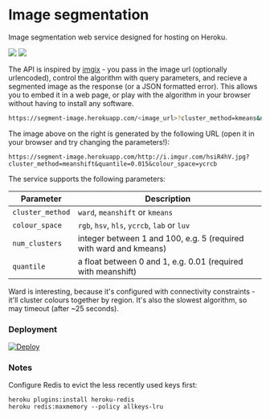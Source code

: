 # Image segmentation

Image segmentation web service designed for hosting on Heroku.

![](//i.imgur.com/hsiR4hV.jpg)
![](//segment-image.herokuapp.com/http://i.imgur.com/hsiR4hV.jpg?cluster_method=meanshift&quantile=0.015&colour_space=ycrcb)

The API is inspired by [imgix](http://imgix.com) - you pass in the image url (optionally urlencoded),  control the algorithm with query parameters, and recieve a segmented image as the response (or a JSON formatted error). This allows you to embed it in a web page, or play with the algorithm in your browser without having to install any software.

```bash
https://segment-image.herokuapp.com/<image_url>?cluster_method=kmeans&num_clusters=10
```

The image above on the right is generated by the following URL (open it in your browser and try changing the parameters!):

```
https://segment-image.herokuapp.com/http://i.imgur.com/hsiR4hV.jpg?cluster_method=meanshift&quantile=0.015&colour_space=ycrcb
```

The service supports the following parameters:

| Parameter | Description |
|---|---|
| `cluster_method` | `ward`, `meanshift` or `kmeans` |
| `colour_space` | `rgb`, `hsv`, `hls`, `ycrcb`, `lab` or `luv` |
| `num_clusters` | integer between 1 and 100, e.g. 5 (required with ward and kmeans) |
| `quantile` | a float between 0 and 1, e.g. 0.01 (required with meanshift) |

Ward is interesting, because it's configured with connectivity constraints - it'll cluster colours together by region. It's also the slowest algorithm, so may timeout (after ~25 seconds).

### Deployment

[![Deploy](https://www.herokucdn.com/deploy/button.svg)](https://heroku.com/deploy)

### Notes

Configure Redis to evict the less recently used keys first:

```
heroku plugins:install heroku-redis
heroku redis:maxmemory --policy allkeys-lru
```
